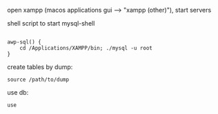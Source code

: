 <p>open xampp (macos applications gui --> "xampp (other)"), start servers<p>

<p>shell script to start mysql-shell<p>
<code>
awp-sql() {
    cd /Applications/XAMPP/bin; ./mysql -u root
}
</code>

<p>create tables by dump:</p>
<code>source /path/to/dump</code>

<p>use db:</p>
<code>use <db_name></code>
